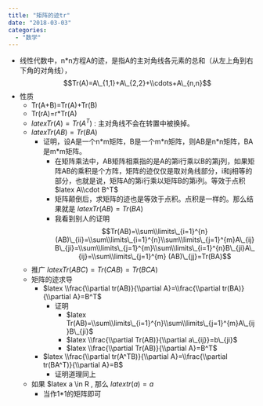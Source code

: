 ```yaml
---
title: "矩阵的迹tr"
date: "2018-03-03"
categories: 
  - "数学"
---
```


- 线性代数中，n\*n方程A的迹，是指A的主对角线各元素的总和（从左上角到右下角的对角线），$$Tr(A)=A\_{1,1}+A\_{2,2}+\\cdots+A\_{n,n}$$
- 性质
    - Tr(A+B)=Tr(A)+Tr(B)
    - Tr(rA)=r\*Tr(A)
    - $latex Tr(A)=Tr(A^T)$ : 主对角线不会在转置中被换掉。
    - $latex Tr(AB)=Tr(BA)$
        - 证明，设A是一个n\*m矩阵，B是一个m\*n矩阵，则AB是n\*n矩阵，BA是m\*m矩阵。
            - 在矩阵乘法中，AB矩阵相乘指的是A的第i行乘以B的第j列，如果矩阵AB的乘积是个方阵，矩阵的迹仅仅是取对角线部分，i和j相等的部分，也就是说，矩阵A的第i行乘以矩阵B的第i列。等效于点积 $latex A\\cdot B^T$
            - 矩阵颠倒后，求矩阵的迹也是等效于点积。点积是一样的。那么结果就是 $latex Tr(AB)=Tr(BA)$
            - 我看到别人的证明 $$Tr(AB)=\\sum\\limits\_{i=1}^{n} (AB)\_{ii}=\\sum\\limits\_{i=1}^{n}\\sum\\limits\_{j=1}^{m}A\_{ij}B\_{ji}=\\sum\\limits\_{j=1}^{m}\\sum\\limits\_{i=1}^{n}B\_{ji}A\_{ij}=\\sum\\limits\_{j=1}^{m} (AB)\_{jj}=Tr(BA)$$
    - 推广 $latex Tr(ABC)=Tr(CAB)=Tr(BCA)$
    - 矩阵的迹求导
        - $latex \\frac{\\partial tr(AB)}{\\partial A}=\\frac{\\partial tr(BA)}{\\partial A}=B^T$
            - 证明
                - $latex Tr(AB)=\\sum\\limits\_{i=1}^{n}\\sum\\limits\_{j=1}^{m}A\_{ij}B\_{ji}$
                - $latex \\frac{\\partial Tr(AB)}{\\partial a\_{ij}}=b\_{ji}$
                - $latex \\frac{\\partial Tr(AB)}{\\partial A}=B^T$
        - $latex \\frac{\\partial tr(A^TB)}{\\partial A}=\\frac{\\partial tr(BA^T)}{\\partial A}=B$
            - 证明道理同上
    - 如果 $latex a \\in R , 那么 $latex tr(a)=a$
        - 当作1\*1的矩阵即可
